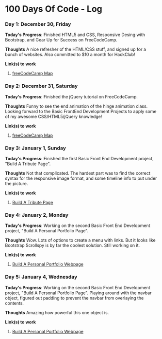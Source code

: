 # 100 Days Of Code - Log

<!--
### Day 0: February 30, 2016 (Example 1)
##### (delete me or comment me out)

**Today's Progress**: Fixed CSS, worked on canvas functionality for the app.

**Thoughts:** I really struggled with CSS, but, overall, I feel like I am slowly getting better at it. Canvas is still new for me, but I managed to figure out some basic functionality.

**Link to work:** [Calculator App](http://www.example.com)

### Day 0: February 30, 2016 (Example 2)
##### (delete me or comment me out)

**Today's Progress**: Fixed CSS, worked on canvas functionality for the app.

**Thoughts**: I really struggled with CSS, but, overall, I feel like I am slowly getting better at it. Canvas is still new for me, but I managed to figure out some basic functionality.

**Link(s) to work**: [Calculator App](http://www.example.com)
-->

### Day 1: December 30, Friday

**Today's Progress**: Finished HTML5 and CSS, Responsive Desing with Bootstrap, and Gear Up for Success on FreeCodeCamp.

**Thoughts** A nice refresher of the HTML/CSS stuff, and signed up for a bunch of websites. Also committed to $10 a month for HackClub!

**Link(s) to work**
1. [freeCodeCamp Map](https://www.freecodecamp.com/map)

### Day 2: December 31, Saturday

**Today's Progress**: Finished the jQuery tutorial on FreeCodeCamp.

**Thoughts** Funny to see the end animation of the hinge animation class. Looking forward to the Basic FrontEnd Development Projects to apply some of my awesome CSS/HTML5/jQuery knowledge!

**Link(s) to work**
1. [freeCodeCamp Map](https://www.freecodecamp.com/map)

### Day 3: January 1, Sunday

**Today's Progress**: Finished the first Basic Front End Development project, "Build A Tribute Page".

**Thoughts** Not that complicated. The hardest part was to find the correct syntax for the responsive image format, and some timeline info to put under the picture.

**Link(s) to work**
1. [Build A Tribute Page](http://codepen.io/ronaldb/full/WRedMR/)

### Day 4: January 2, Monday

**Today's Progress**: Working on the second Basic Front End Development project, "Build A Personal Portfolio Page".

**Thoughts** Wow. Lots of options to create a menu with links. But it looks like Bootstrap Scrollspy is by far the coolest solution. Still working on it.

**Link(s) to work**
1. [Build A Personal Portfolio Webpage](http://codepen.io/ronaldb/full/Xprwjo)

### Day 5: January 4, Wednesday

**Today's Progress**: Working on the second Basic Front End Development project, "Build A Personal Portfolio Page". Playing around with the navbar object, figured out padding to prevent the navbar from overlaying the contents.

**Thoughts** Amazing how powerful this one object is.

**Link(s) to work**
1. [Build A Personal Portfolio Webpage](http://codepen.io/ronaldb/full/Xprwjo)
